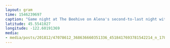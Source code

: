 ```yaml
---
layout: gram
time: 1546239697
caption: "Game night at The Beehive on Alena's second-to-last night with us. Onward and upward! #pdxbeehive"
latitude: 45.5541027
longitude: -122.60191369
media:
- media/posts/201812/47078612_368636660351336_4518417693781542214_n_17899152574282869.jpg
---
```

